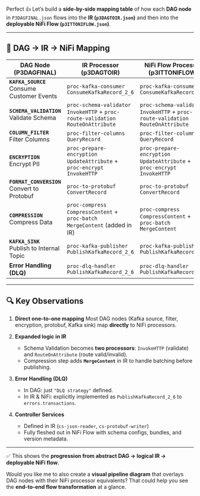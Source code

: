 Perfect 👍 Let’s build a **side-by-side mapping table** of how each **DAG node** in `P3DAGFINAL.json` flows into the **IR (`p3DAGTOIR.json`)** and then into the **deployable NiFi Flow (`p3ITTONIFLOW.json`)**.

---

## 🔄 DAG → IR → NiFi Mapping

| **DAG Node** (P3DAGFINAL)                       | **IR Processor** (p3DAGTOIR)                                                              | **NiFi Flow Processor** (p3ITTONIFLOW)                                                    |
| ----------------------------------------------- | ----------------------------------------------------------------------------------------- | ----------------------------------------------------------------------------------------- |
| **`KAFKA_SOURCE`**<br/>Consume Customer Events  | `proc-kafka-consumer`<br/>`ConsumeKafkaRecord_2_6`                                        | `proc-kafka-consumer`<br/>`ConsumeKafkaRecord_2_6`                                        |
| **`SCHEMA_VALIDATION`**<br/>Validate Schema     | `proc-schema-validator`<br/>`InvokeHTTP` + `proc-route-validation`<br/>`RouteOnAttribute` | `proc-schema-validator`<br/>`InvokeHTTP` + `proc-route-validation`<br/>`RouteOnAttribute` |
| **`COLUMN_FILTER`**<br/>Filter Columns          | `proc-filter-columns`<br/>`QueryRecord`                                                   | `proc-filter-columns`<br/>`QueryRecord`                                                   |
| **`ENCRYPTION`**<br/>Encrypt PII                | `proc-prepare-encryption`<br/>`UpdateAttribute` + `proc-encrypt`<br/>`InvokeHTTP`         | `proc-prepare-encryption`<br/>`UpdateAttribute` + `proc-encrypt`<br/>`InvokeHTTP`         |
| **`FORMAT_CONVERSION`**<br/>Convert to Protobuf | `proc-to-protobuf`<br/>`ConvertRecord`                                                    | `proc-to-protobuf`<br/>`ConvertRecord`                                                    |
| **`COMPRESSION`**<br/>Compress Data             | `proc-compress`<br/>`CompressContent` + `proc-batch`<br/>`MergeContent` (added in IR)     | `proc-compress`<br/>`CompressContent` + `proc-batch`<br/>`MergeContent`                   |
| **`KAFKA_SINK`**<br/>Publish to Internal Topic  | `proc-kafka-publisher`<br/>`PublishKafkaRecord_2_6`                                       | `proc-kafka-publisher`<br/>`PublishKafkaRecord_2_6`                                       |
| **Error Handling (DLQ)**                        | `proc-dlq-handler`<br/>`PublishKafkaRecord_2_6`                                           | `proc-dlq-handler`<br/>`PublishKafkaRecord_2_6`                                           |

---

## 🔍 Key Observations

1. **Direct one-to-one mapping**
   Most DAG nodes (Kafka source, filter, encryption, protobuf, Kafka sink) map **directly** to NiFi processors.

2. **Expanded logic in IR**

    * Schema Validation becomes **two processors**: `InvokeHTTP` (validate) and `RouteOnAttribute` (route valid/invalid).
    * Compression step adds **`MergeContent`** in IR to handle batching before publishing.

3. **Error Handling (DLQ)**

    * In DAG: just `"DLQ strategy"` defined.
    * In IR & NiFi: explicitly implemented as `PublishKafkaRecord_2_6` to `errors.transactions`.

4. **Controller Services**

    * Defined in IR (`cs-json-reader`, `cs-protobuf-writer`)
    * Fully fleshed out in NiFi Flow with schema configs, bundles, and version metadata.

---

✅ This shows the **progression from abstract DAG → logical IR → deployable NiFi flow**.

Would you like me to also create a **visual pipeline diagram** that overlays DAG nodes with their NiFi processor equivalents? That could help you see the **end-to-end flow transformation** at a glance.
